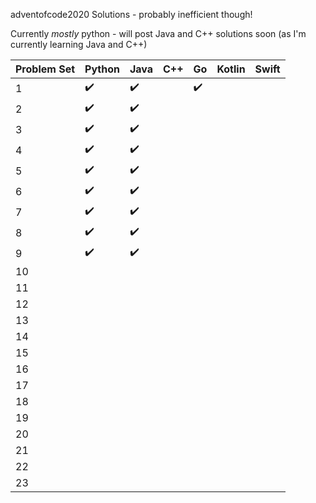 adventofcode2020 Solutions - probably inefficient though!

Currently *mostly* python - will post Java and C++ solutions soon (as I'm currently learning Java and C++)


| Problem Set | Python | Java | C++ | Go | Kotlin | Swift |
| -- | -- | -- | -- | -- | -- | -- |
| 1 | :heavy_check_mark: | :heavy_check_mark: |  | :heavy_check_mark: |  |  |
| 2 | :heavy_check_mark: | :heavy_check_mark: |  |  |  |  |
| 3 | :heavy_check_mark: | :heavy_check_mark: |  |  |  |  |
| 4 | :heavy_check_mark: | :heavy_check_mark: |  |  |  |  |
| 5 | :heavy_check_mark: | :heavy_check_mark: |  |  |  |  |
| 6 | :heavy_check_mark: | :heavy_check_mark: |  |  |  |  |
| 7 | :heavy_check_mark: | :heavy_check_mark: |  |  |  |  |
| 8 | :heavy_check_mark: | :heavy_check_mark: |  |  |  |  |
| 9 | :heavy_check_mark: | :heavy_check_mark: |  |  |  |  |
| 10 |  |  |  |  |  |  |
| 11 |  |  |  |  |  |  |
| 12 |  |  |  |  |  |  |
| 13 |  |  |  |  |  |  |
| 14 |  |  |  |  |  |  |
| 15 |  |  |  |  |  |  |
| 16 |  |  |  |  |  |  |
| 17 |  |  |  |  |  |  |
| 18 |  |  |  |  |  |  |
| 19 |  |  |  |  |  |  |
| 20 |  |  |  |  |  |  |
| 21 |  |  |  |  |  |  |
| 22 |  |  |  |  |  |  |
| 23 |  |  |  |  |  |  |